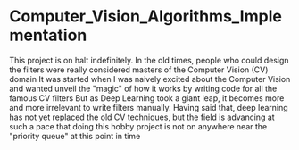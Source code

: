 # Computer_Vision_Algorithms_Implementation

This project is on halt indefinitely.
In the old times, people who could design the filters were really considered masters of the Computer Vision (CV) domain
It was started when I was naively excited about the Computer Vision and wanted unveil the "magic" of how it works by writing code for all the famous CV filters
But as Deep Learning took a giant leap, it becomes more and more irrelevant to write filters manually. Having said that, deep learning has not yet replaced the old CV techniques, but the field is advancing at such a pace that doing this hobby project is not on anywhere near the "priority queue" at this point in time
